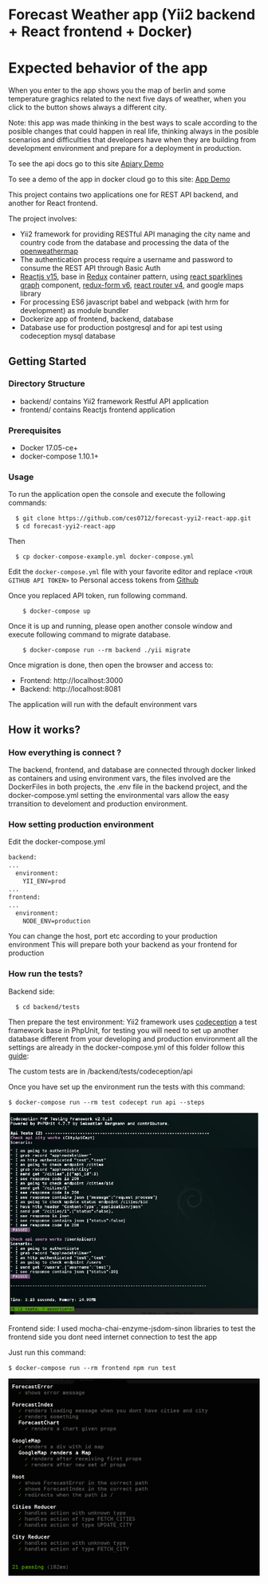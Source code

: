# Forecast Weather app (Yii2 backend + React frontend + Docker)

# Expected behavior of the app
When you enter to the app shows you the map of berlin and some temperature graghics related to the next five days of weather, when you click to the button shows always a different city. 

Note: this app was made thinking in the best ways to scale according to the posible changes that could happen in real life, thinking always in the posible scenarios and difficulties that developers have when they are building from development environment and prepare for a deployment in production.

To see the api docs go to this site [Apiary Demo](http://docs.demo197.apiary.io)

To see a demo of the app in docker cloud go to this site:
[App Demo](http://frontend.forecastapp2.1c06e58b.svc.dockerapp.io)


This project contains two applications one for REST API backend, and another for React frontend.

The project involves:

* Yii2 framework for providing RESTful API managing the city name and country code from the database and processing the data of the [openweathermap](https://openweathermap.org/)
* The authentication process require a username and password to consume the REST API through Basic Auth 
* [Reactjs v15](https://facebook.github.io/react/), base in [Redux](http://redux.js.org/docs/introduction/) container pattern, using [react sparklines graph](https://github.com/borisyankov/react-sparklines) component, [redux-form v6](https://github.com/erikras/redux-form), [react router v4](https://github.com/ReactTraining/react-router), and google maps library
* For processing ES6 javascript babel and webpack (with hrm for development) as module bundler
* Dockerize app of frontend, backend, database
* Database use for production postgresql and for api test using codeception mysql database

## Getting Started

### Directory Structure

  * backend/ contains Yii2 framework Restful API application
  * frontend/ contains Reactjs frontend application

### Prerequisites
* Docker 17.05-ce+
* docker-compose 1.10.1+

### Usage
To run the application open the console and execute the following commands:

```
  $ git clone https://github.com/ces0712/forecast-yyi2-react-app.git
  $ cd forecast-yyi2-react-app
```
Then
```
  $ cp docker-compose-example.yml docker-compose.yml

```
Edit the `docker-compose.yml` file with your favorite editor and replace `<YOUR GITHUB API TOKEN>` to Personal access tokens from [Github](https://github.com/settings/tokens)

Once you replaced API token, run following command.

```
    $ docker-compose up
```

Once it is up and running, please open another console window and execute following command to migrate database.

```
    $ docker-compose run --rm backend ./yii migrate
```
Once migration is done, then open the browser and access to:

* Frontend: http://localhost:3000
* Backend: http://localhost:8081

The application will run with the default environment vars

## How it works?

### How everything is connect ?
The backend, frontend, and database are connected through docker linked as containers and using environment vars, the files involved are the DockerFiles in both projects, the .env file in the backend project, and the docker-compose.yml setting the environmental vars allow the easy trransition to develoment and production environment.

### How setting production environment
Edit the docker-compose.yml 
```
backend:
...
  environment:
    YII_ENV=prod
...
frontend:
...
  environment:
    NODE_ENV=production

```
You can change the host, port etc according to your production environment
This will prepare both your backend as your frontend for production

### How run the tests?
Backend side:
```
  $ cd backend/tests
```
Then prepare the test environment: Yii2 framework uses [codeception](codeception.com) a test framework base in PhpUnit, for testing you will need to set up another database different from your developing and production environment all the settings are already in the docker-compose.yml of this folder follow this [guide](https://github.com/codemix/yii2-dockerized/wiki/4.-How-to-test):

The custom tests are in /backend/tests/codeception/api

Once you have set up the environment run the tests with this command:

```
$ docker-compose run --rm test codecept run api --steps

``` 
![Alt text](/screenshots/1.png?raw=true "Screenshot test backend")

Frontend side:
I used mocha-chai-enzyme-jsdom-sinon libraries to test the frontend side
you dont need internet connection to test the app
 
Just run this command:

```
$ docker-compose run --rm frontend npm run test

```
![Alt text](/screenshots/2.png?raw=true "Screenshot test frontend")

